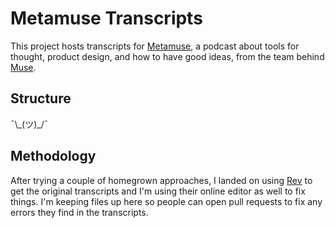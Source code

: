 # Metamuse Transcripts

This project hosts transcripts for [Metamuse](https://museapp.com/podcast/), a podcast about tools for thought, product design, and how to have good ideas, from the team behind [Muse](https://museapp.com/).

## Structure
¯\\\_(ツ)\_/¯

## Methodology
After trying a couple of homegrown approaches, I landed on using [Rev](https://rev.com/) to get the original transcripts and I'm using their online editor as well to fix things. I'm keeping files up here so people can open pull requests to fix any errors they find in the transcripts.